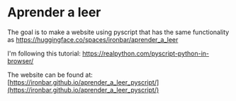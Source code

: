 # Aprender a leer

The goal is to make a website using pyscript that has the same functionality as https://huggingface.co/spaces/ironbar/aprender_a_leer

I'm following this tutorial: https://realpython.com/pyscript-python-in-browser/

The website can be found at: [https://ironbar.github.io/aprender_a_leer_pyscript/](https://ironbar.github.io/aprender_a_leer_pyscript/)